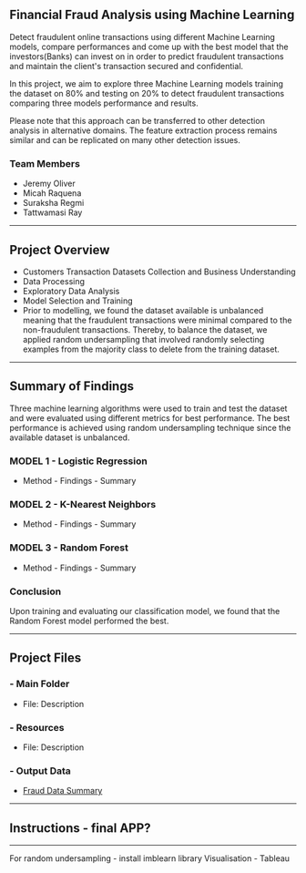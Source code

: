 ## Financial Fraud Analysis using Machine Learning
Detect fraudulent online transactions using different Machine Learning models, compare performances and come up with the best model that the investors(Banks) can invest on in order to predict fraudulent transactions and maintain the client's transaction secured and confidential.

In this project, we aim to explore three Machine Learning models training the dataset on 80% and testing on 20% to detect fraudulent transactions comparing three models performance and results. 

Please note that this approach can be transferred to other detection analysis in alternative domains. The feature extraction process remains similar and can be replicated on many other detection issues.

### Team Members
- Jeremy Oliver
- Micah Raquena
- Suraksha Regmi
- Tattwamasi Ray
----------------------
## Project Overview
- Customers Transaction Datasets Collection and Business Understanding
- Data Processing
- Exploratory Data Analysis
- Model Selection and Training
- Prior to modelling, we found the dataset available is unbalanced meaning that the fraudulent transactions were minimal compared to the non-fraudulent transactions. Thereby, to balance the dataset, we applied random undersampling that involved randomly selecting examples from the majority class to delete from the training dataset.
----------------------
## Summary of Findings
Three machine learning algorithms were used to train and test the dataset and were evaluated using different metrics for best performance. The best performance is achieved using random undersampling technique since the available dataset is unbalanced.
### MODEL 1 - Logistic Regression
- Method - Findings - Summary
### MODEL 2 - K-Nearest Neighbors
- Method - Findings - Summary
### MODEL 3 - Random Forest
- Method - Findings - Summary
### Conclusion
Upon training and evaluating our classification model, we found that the Random Forest model performed the best.

----------------------
## Project Files
### - Main Folder
- File: Description
### - Resources
- File: Description
### - Output Data
- [Fraud Data Summary](https://public.tableau.com/app/profile/micah.raquena.pequeno/viz/FraudDataSummary/FraudDataSummary?publish=yes)
----------------------
## Instructions - final APP?
----------------------
For random undersampling - install imblearn library
Visualisation - Tableau
